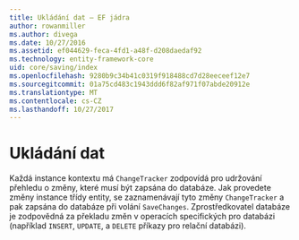 ```yaml
---
title: Ukládání dat – EF jádra
author: rowanmiller
ms.author: divega
ms.date: 10/27/2016
ms.assetid: ef044629-feca-4fd1-a48f-d208daedaf92
ms.technology: entity-framework-core
uid: core/saving/index
ms.openlocfilehash: 9280b9c34b41c0319f918488cd7d28eeceef12e7
ms.sourcegitcommit: 01a75cd483c1943ddd6f82af971f07abde20912e
ms.translationtype: MT
ms.contentlocale: cs-CZ
ms.lasthandoff: 10/27/2017
---
```

# <a name="saving-data"></a>Ukládání dat

Každá instance kontextu má `ChangeTracker` zodpovídá pro udržování přehledu o změny, které musí být zapsána do databáze. Jak provedete změny instance třídy entity, se zaznamenávají tyto změny `ChangeTracker` a pak zapsána do databáze při volání `SaveChanges`. Zprostředkovatel databáze je zodpovědná za překladu změn v operacích specifických pro databázi (například `INSERT`, `UPDATE`, a `DELETE` příkazy pro relační databázi).
